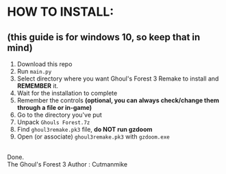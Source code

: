 # HOW TO INSTALL:
## (this guide is for windows 10, so keep that in mind)
1. Download this repo
2. Run `main.py`
3. Select directory where you want Ghoul's Forest 3 Remake to install and **REMEMBER** it.
4. Wait for the installation to complete
5. Remember the controls **(optional, you can always check/change them through a file or in-game)**
6. Go to the directory you've put
7. Unpack `Ghouls Forest.7z`
8. Find `ghoul3remake.pk3` file, **do NOT run gzdoom**
9. Open (or associate) `ghoul3remake.pk3` with `gzdoom.exe`
<br>
Done.
<br>
The Ghoul's Forest 3 Author : Cutmanmike
